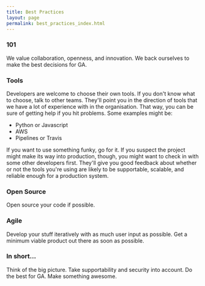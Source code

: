 ```yaml
---
title: Best Practices
layout: page
permalink: best_practices_index.html
---
```


### 101

We value collaboration, openness, and innovation. We back ourselves to make the best decisions for GA.

### Tools

Developers are welcome to choose their own tools. If you don't know what to choose, talk to other teams. They'll point you in the direction of tools that we have a lot of experience with in the organisation. That way, you can be sure of getting help if you hit problems. Some examples might be:

* Python or Javascript
* AWS
* Pipelines or Travis

If you want to use something funky, go for it. If you suspect the project might make its way into production, though, you might want to check in with some other developers first. They'll give you good feedback about whether or not the tools you're using are likely to be supportable, scalable, and reliable enough for a production system.

### Open Source

Open source your code if possible.

### Agile

Develop your stuff iteratively with as much user input as possible. Get a minimum viable product out there as soon as possible.

### In short...

Think of the big picture. Take supportability and security into account. Do the best for GA. Make something awesome.
